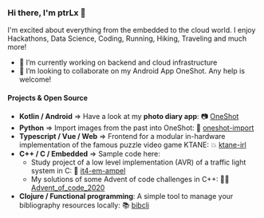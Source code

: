 ### Hi there, I'm ptrLx 👋

I'm excited about everything from the embedded to the cloud world. I enjoy Hackathons, Data Science, Coding, Running, Hiking, Traveling and much more!

- 🔭 I’m currently working on backend and cloud infrastructure
- 👯 I’m looking to collaborate on my Android App OneShot. Any help is welcome!

#### Projects & Open Source

* **Kotlin / Android** => Have a look at my **photo diary app**: 📷 [OneShot](https://github.com/ptrLx/OneShot)
* **Python** => Import images from the past into OneShot: 📲 [oneshot-import](https://github.com/ptrLx/oneshot-import)
* **Typescript / Vue / Web** => Frontend for a modular in-hardware implementation of the famous puzzle video game KTANE: 💥 [ktane-irl](https://github.com/ktane-irl/ktane-irl)
* **C++ / C / Embedded** => Sample code here:
  * Study project of a low level implementation (AVR) of a traffic light system in C: 🚦 [it4-em-ampel](https://github.com/mitm-oth/it4-em-ampel)
  * My solutions of some Advent of code challenges in C++: 🤶🏻 [Advent_of_code_2020](https://github.com/ptrLx/Advent_of_code_2020)
* **Clojure / Functional programming**: A simple tool to manage your bibliography resources locally: 📚 [bibcli](https://github.com/ptrLx/bibcli)
